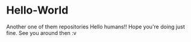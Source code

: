 # Hello-World
Another one of them repositories
Hello humans!!
Hope you're doing just fine. See you around then :v 
